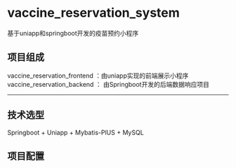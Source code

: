 # vaccine_reservation_system
基于uniapp和springboot开发的疫苗预约小程序
## 项目组成

vaccine_reservation_frontend ：由uniapp实现的前端展示小程序  
vaccine_reservation_backend ： 由Springboot开发的后端数据响应项目

------
## 技术选型
Springboot + Uniapp + Mybatis-PlUS + MySQL

## 项目配置
